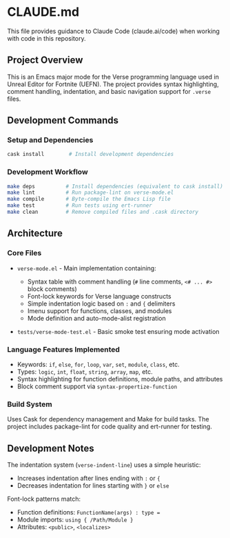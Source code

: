 # CLAUDE.md

This file provides guidance to Claude Code (claude.ai/code) when working with code in this repository.

## Project Overview

This is an Emacs major mode for the Verse programming language used in Unreal Editor for Fortnite (UEFN). The project provides syntax highlighting, comment handling, indentation, and basic navigation support for `.verse` files.

## Development Commands

### Setup and Dependencies
```bash
cask install        # Install development dependencies
```

### Development Workflow
```bash
make deps          # Install dependencies (equivalent to cask install)
make lint          # Run package-lint on verse-mode.el
make compile       # Byte-compile the Emacs Lisp file
make test          # Run tests using ert-runner
make clean         # Remove compiled files and .cask directory
```

## Architecture

### Core Files
- `verse-mode.el` - Main implementation containing:
  - Syntax table with comment handling (`#` line comments, `<# ... #>` block comments)
  - Font-lock keywords for Verse language constructs
  - Simple indentation logic based on `:` and `{` delimiters
  - Imenu support for functions, classes, and modules
  - Mode definition and auto-mode-alist registration

- `tests/verse-mode-test.el` - Basic smoke test ensuring mode activation

### Language Features Implemented
- Keywords: `if`, `else`, `for`, `loop`, `var`, `set`, `module`, `class`, etc.
- Types: `logic`, `int`, `float`, `string`, `array`, `map`, etc.
- Syntax highlighting for function definitions, module paths, and attributes
- Block comment support via `syntax-propertize-function`

### Build System
Uses Cask for dependency management and Make for build tasks. The project includes package-lint for code quality and ert-runner for testing.

## Development Notes

The indentation system (`verse-indent-line`) uses a simple heuristic:
- Increases indentation after lines ending with `:` or `{`
- Decreases indentation for lines starting with `}` or `else`

Font-lock patterns match:
- Function definitions: `FunctionName(args) : type =`
- Module imports: `using { /Path/Module }`
- Attributes: `<public>`, `<localizes>`